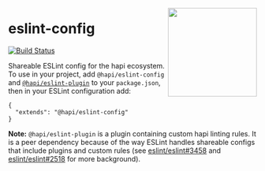 <a href="http://hapijs.com"><img src="https://github.com/hapijs/assets/blob/master/images/family.svg" width="180px" align="right" /></a>

# eslint-config

[![Build Status](https://travis-ci.org/hapijs/eslint-config.svg?branch=master)](https://travis-ci.org/hapijs/eslint-config)

Shareable ESLint config for the hapi ecosystem. To use in your project, add `@hapi/eslint-config` and [`@hapi/eslint-plugin`](https://github.com/hapijs/eslint-plugin) to your `package.json`, then in your ESLint configuration add:

```
{
  "extends": "@hapi/eslint-config"
}
```

**Note:** `@hapi/eslint-plugin` is a plugin containing custom hapi linting rules. It is a peer dependency because of the way ESLint handles shareable configs that include plugins and custom rules (see [eslint/eslint#3458](https://github.com/eslint/eslint/issues/3458) and [eslint/eslint#2518](https://github.com/eslint/eslint/issues/2518) for more background).
